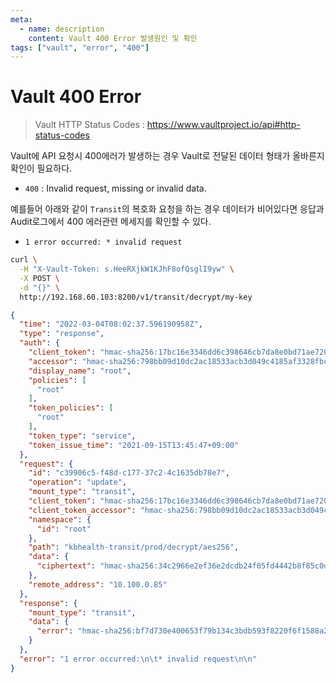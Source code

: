 ```yaml
---
meta:
  - name: description
    content: Vault 400 Error 발생원인 및 확인
tags: ["vault", "error", "400"]
---
```


# Vault 400 Error

> Vault HTTP Status Codes : https://www.vaultproject.io/api#http-status-codes

Vault에 API 요청시 400에러가 발생하는 경우 Vault로 전달된 데이터 형태가 올바른지 확인이 필요하다.

- `400` :  Invalid request, missing or invalid data.

예를들어 아래와 같이 `Transit`의 복호화 요청을 하는 경우 데이터가 비어있다면 응답과 Audit로그에서 400 에러관련 메세지를 확인할 수 있다.
- `1 error occurred: * invalid request`

```bash
curl \
  -H "X-Vault-Token: s.HeeRXjkW1KJhF8ofQsglI9yw" \
  -X POST \
  -d "{}" \
  http://192.168.60.103:8200/v1/transit/decrypt/my-key
```

```json
{
  "time": "2022-03-04T08:02:37.596190958Z",
  "type": "response",
  "auth": {
    "client_token": "hmac-sha256:17bc16e3346dd6c398646cb7da8e0bd71ae720f608a8c447b8942b8283388600",
    "accessor": "hmac-sha256:798bb09d10dc2ac18533acb3d049c4185af3328fbc88fedd23081f63caa13b44",
    "display_name": "root",
    "policies": [
      "root"
    ],
    "token_policies": [
      "root"
    ],
    "token_type": "service",
    "token_issue_time": "2021-09-15T13:45:47+09:00"
  },
  "request": {
    "id": "c39906c5-f48d-c177-37c2-4c1635db78e7",
    "operation": "update",
    "mount_type": "transit",
    "client_token": "hmac-sha256:17bc16e3346dd6c398646cb7da8e0bd71ae720f608a8c447b8942b8283388600",
    "client_token_accessor": "hmac-sha256:798bb09d10dc2ac18533acb3d049c4185af3328fbc88fedd23081f63caa13b44",
    "namespace": {
      "id": "root"
    },
    "path": "kbhealth-transit/prod/decrypt/aes256",
    "data": {
      "ciphertext": "hmac-sha256:34c2966e2ef36e2dcdb24f05fd4442b8f85c0d2fbf0887977636c7592e2cef3b"
    },
    "remote_address": "10.100.0.85"
  },
  "response": {
    "mount_type": "transit",
    "data": {
      "error": "hmac-sha256:bf7d730e400653f79b134c3bdb593f8220f6f1588a26048a6e1272a01ad47384"
    }
  },
  "error": "1 error occurred:\n\t* invalid request\n\n"
}
```
